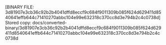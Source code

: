 [BINARY FILE: 3d81907e3cb36c92b2b4041dffd8eccf9c684f9011309b085f624d629411d8540641effb644c71410270abbc104e99e632318c370cc8d3e794b2c4c0738d]
Stored copy: docs/converted-binary/3d81907e3cb36c92b2b4041dffd8eccf9c684f9011309b085f624d629411d8540641effb644c71410270abbc104e99e632318c370cc8d3e794b2c4c0738d
